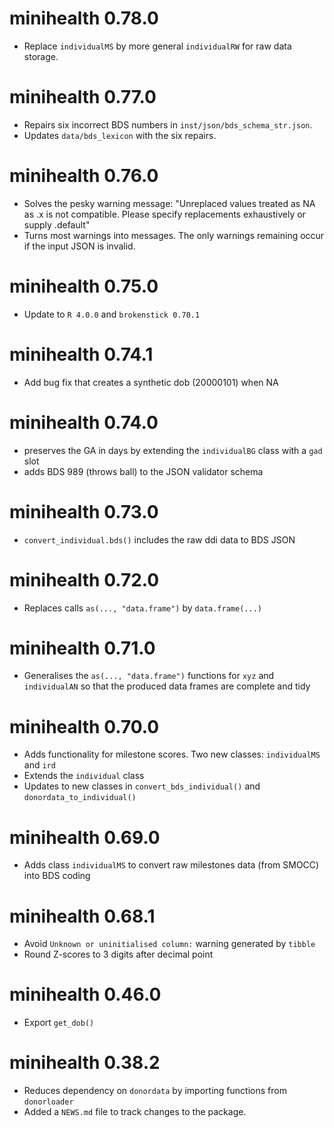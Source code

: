 # minihealth 0.78.0

* Replace `individualMS` by more general `individualRW` for raw data storage.

# minihealth 0.77.0

* Repairs six incorrect BDS numbers in `inst/json/bds_schema_str.json`.
* Updates `data/bds_lexicon` with the six repairs.

# minihealth 0.76.0

* Solves the pesky warning message: "Unreplaced values treated as NA as .x is not compatible. Please specify replacements exhaustively or supply .default"
* Turns most warnings into messages. The only warnings remaining occur if the input JSON is invalid.

# minihealth 0.75.0

* Update to `R 4.0.0` and `brokenstick 0.70.1`

# minihealth 0.74.1

* Add bug fix that creates a synthetic dob (20000101) when NA

# minihealth 0.74.0

* preserves the GA in days by extending the `individualBG` class with a `gad` slot
* adds BDS 989 (throws ball) to the JSON validator schema

# minihealth 0.73.0

* `convert_individual.bds()` includes the raw ddi data to BDS JSON

# minihealth 0.72.0

* Replaces calls `as(..., "data.frame")` by `data.frame(...)`

# minihealth 0.71.0

* Generalises the `as(..., "data.frame")` functions for `xyz` and `individualAN` so that the produced data frames are complete and tidy

# minihealth 0.70.0

* Adds functionality for milestone scores. Two new classes: `individualMS` and `ird`
* Extends the `individual` class
* Updates to new classes in `convert_bds_individual()` and `donordata_to_individual()`

# minihealth 0.69.0

* Adds class `individualMS` to convert raw milestones data (from SMOCC) into BDS coding

# minihealth 0.68.1

* Avoid `Unknown or uninitialised column:` warning generated by `tibble`
* Round Z-scores to 3 digits after decimal point

# minihealth 0.46.0

* Export `get_dob()`

# minihealth 0.38.2

* Reduces dependency on `donordata` by importing functions from `donorloader`
* Added a `NEWS.md` file to track changes to the package.
